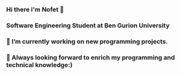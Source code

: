 ### Hi there i'm Nofet 👋

### Software Engineering Student at Ben Gurion University

### 🔭 I’m currently working on new programming projects.
### 👯 Always looking forward to enrich my programming and technical knowledge:)


<!--
**nofetd/nofetd** is a ✨ _special_ ✨ repository because its `README.md` (this file) appears on your GitHub profile.

Here are some ideas to get you started:


-->
